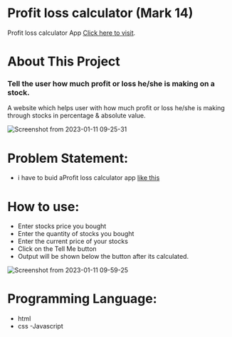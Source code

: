 # Profit loss calculator (Mark 14)

Profit loss calculator App [Click here to visit](https://profit-loss-calculator-by-rohit.netlify.app/).

# About This Project
### Tell the user how much profit or loss he/she is making on a stock.
A website which helps user with how much profit or loss he/she is making through stocks in percentage & absolute value.

![Screenshot from 2023-01-11 09-25-31](https://user-images.githubusercontent.com/90442893/211717766-c5666086-435f-4d23-a0f9-6ac30c90fd86.png)

# Problem Statement: 
 - i have to buid aProfit loss calculator app [like this ](https://neog.camp/guide/markFourteen#markfourteen)


# How to use:
 - Enter stocks price you bought
 - Enter the quantity of stocks you bought
 - Enter the current price of your stocks
 - Click on the Tell Me button
 - Output will be shown below the button after its calculated.
 

![Screenshot from 2023-01-11 09-59-25](https://user-images.githubusercontent.com/90442893/211717906-6e7b0e28-4968-4ea3-bdc9-080908a5423b.png)


# Programming Language:
 - html
 - css 
 -Javascript


